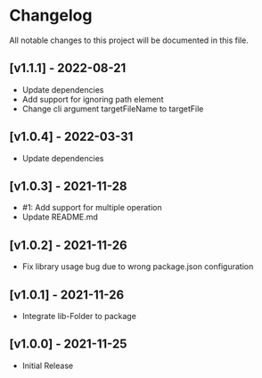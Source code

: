 # Changelog
All notable changes to this project will be documented in this file.

## [v1.1.1] - 2022-08-21
- Update dependencies
- Add support for ignoring path element
- Change cli argument targetFileName to targetFile

## [v1.0.4] - 2022-03-31
- Update dependencies

## [v1.0.3] - 2021-11-28
- #1: Add support for multiple operation
- Update README.md

## [v1.0.2] - 2021-11-26
- Fix library usage bug due to wrong package.json configuration

## [v1.0.1] - 2021-11-26
- Integrate lib-Folder to package

## [v1.0.0] - 2021-11-25
- Initial Release
